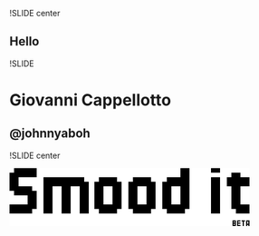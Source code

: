 !SLIDE center

## Hello

!SLIDE

# Giovanni Cappellotto
## @johnnyaboh

!SLIDE center

![Smood it](smoodit_logo.gif)